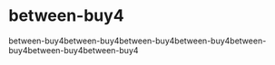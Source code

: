 # between-buy4
between-buy4between-buy4between-buy4between-buy4between-buy4between-buy4between-buy4
